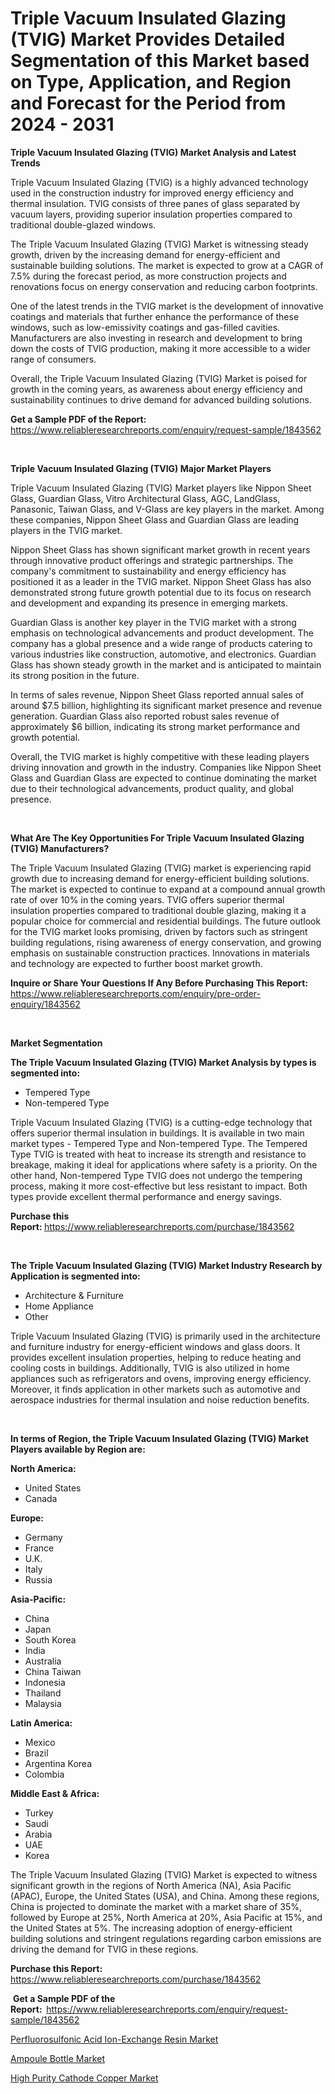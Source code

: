 <p><h1>Triple Vacuum Insulated Glazing (TVIG) Market Provides Detailed Segmentation of this Market based on Type, Application, and Region and Forecast for the Period from 2024 - 2031</h1></p><p><strong>Triple Vacuum Insulated Glazing (TVIG) Market Analysis and Latest Trends</strong></p>
<p><p>Triple Vacuum Insulated Glazing (TVIG) is a highly advanced technology used in the construction industry for improved energy efficiency and thermal insulation. TVIG consists of three panes of glass separated by vacuum layers, providing superior insulation properties compared to traditional double-glazed windows. </p><p>The Triple Vacuum Insulated Glazing (TVIG) Market is witnessing steady growth, driven by the increasing demand for energy-efficient and sustainable building solutions. The market is expected to grow at a CAGR of 7.5% during the forecast period, as more construction projects and renovations focus on energy conservation and reducing carbon footprints.</p><p>One of the latest trends in the TVIG market is the development of innovative coatings and materials that further enhance the performance of these windows, such as low-emissivity coatings and gas-filled cavities. Manufacturers are also investing in research and development to bring down the costs of TVIG production, making it more accessible to a wider range of consumers.</p><p>Overall, the Triple Vacuum Insulated Glazing (TVIG) Market is poised for growth in the coming years, as awareness about energy efficiency and sustainability continues to drive demand for advanced building solutions.</p></p>
<p><strong>Get a Sample PDF of the Report:&nbsp;</strong> <a href="https://www.reliableresearchreports.com/enquiry/request-sample/1843562">https://www.reliableresearchreports.com/enquiry/request-sample/1843562</a></p>
<p>&nbsp;</p>
<p><strong>Triple Vacuum Insulated Glazing (TVIG) Major Market Players</strong></p>
<p><p>Triple Vacuum Insulated Glazing (TVIG) Market players like Nippon Sheet Glass, Guardian Glass, Vitro Architectural Glass, AGC, LandGlass, Panasonic, Taiwan Glass, and V-Glass are key players in the market. Among these companies, Nippon Sheet Glass and Guardian Glass are leading players in the TVIG market.</p><p>Nippon Sheet Glass has shown significant market growth in recent years through innovative product offerings and strategic partnerships. The company's commitment to sustainability and energy efficiency has positioned it as a leader in the TVIG market. Nippon Sheet Glass has also demonstrated strong future growth potential due to its focus on research and development and expanding its presence in emerging markets.</p><p>Guardian Glass is another key player in the TVIG market with a strong emphasis on technological advancements and product development. The company has a global presence and a wide range of products catering to various industries like construction, automotive, and electronics. Guardian Glass has shown steady growth in the market and is anticipated to maintain its strong position in the future.</p><p>In terms of sales revenue, Nippon Sheet Glass reported annual sales of around $7.5 billion, highlighting its significant market presence and revenue generation. Guardian Glass also reported robust sales revenue of approximately $6 billion, indicating its strong market performance and growth potential.</p><p>Overall, the TVIG market is highly competitive with these leading players driving innovation and growth in the industry. Companies like Nippon Sheet Glass and Guardian Glass are expected to continue dominating the market due to their technological advancements, product quality, and global presence.</p></p>
<p>&nbsp;</p>
<p><strong>What Are The Key Opportunities For Triple Vacuum Insulated Glazing (TVIG) Manufacturers?</strong></p>
<p><p>The Triple Vacuum Insulated Glazing (TVIG) market is experiencing rapid growth due to increasing demand for energy-efficient building solutions. The market is expected to continue to expand at a compound annual growth rate of over 10% in the coming years. TVIG offers superior thermal insulation properties compared to traditional double glazing, making it a popular choice for commercial and residential buildings. The future outlook for the TVIG market looks promising, driven by factors such as stringent building regulations, rising awareness of energy conservation, and growing emphasis on sustainable construction practices. Innovations in materials and technology are expected to further boost market growth.</p></p>
<p><strong>Inquire or Share Your Questions If Any Before Purchasing This Report:</strong> <a href="https://www.reliableresearchreports.com/enquiry/pre-order-enquiry/1843562">https://www.reliableresearchreports.com/enquiry/pre-order-enquiry/1843562</a></p>
<p>&nbsp;</p>
<p><strong>Market Segmentation</strong></p>
<p><strong>The Triple Vacuum Insulated Glazing (TVIG) Market Analysis by types is segmented into:</strong></p>
<p><ul><li>Tempered Type</li><li>Non-tempered Type</li></ul></p>
<p><p>Triple Vacuum Insulated Glazing (TVIG) is a cutting-edge technology that offers superior thermal insulation in buildings. It is available in two main market types - Tempered Type and Non-tempered Type. The Tempered Type TVIG is treated with heat to increase its strength and resistance to breakage, making it ideal for applications where safety is a priority. On the other hand, Non-tempered Type TVIG does not undergo the tempering process, making it more cost-effective but less resistant to impact. Both types provide excellent thermal performance and energy savings.</p></p>
<p><strong>Purchase this Report:&nbsp;</strong><a href="https://www.reliableresearchreports.com/purchase/1843562">https://www.reliableresearchreports.com/purchase/1843562</a></p>
<p>&nbsp;</p>
<p><strong>The Triple Vacuum Insulated Glazing (TVIG) Market Industry Research by Application is segmented into:</strong></p>
<p><ul><li>Architecture & Furniture</li><li>Home Appliance</li><li>Other</li></ul></p>
<p><p>Triple Vacuum Insulated Glazing (TVIG) is primarily used in the architecture and furniture industry for energy-efficient windows and glass doors. It provides excellent insulation properties, helping to reduce heating and cooling costs in buildings. Additionally, TVIG is also utilized in home appliances such as refrigerators and ovens, improving energy efficiency. Moreover, it finds application in other markets such as automotive and aerospace industries for thermal insulation and noise reduction benefits.</p></p>
<p>&nbsp;</p>
<p><strong>In terms of Region, the Triple Vacuum Insulated Glazing (TVIG) Market Players available by Region are:</strong></p>
<p>
    <p> <strong> North America: </strong>
        <ul>
            <li>United States</li>
            <li>Canada</li>
        </ul>
        </p> 
    <p> <strong> Europe: </strong>
        <ul>
            <li>Germany</li>
            <li>France</li>
            <li>U.K.</li>
            <li>Italy</li>
            <li>Russia</li>
        </ul>
        </p> 
    <p> <strong> Asia-Pacific: </strong>
        <ul>
            <li>China</li>
            <li>Japan</li>
            <li>South Korea</li>
            <li>India</li>
            <li>Australia</li>
            <li>China Taiwan</li>
            <li>Indonesia</li>
            <li>Thailand</li>
            <li>Malaysia</li>
        </ul>
        </p> 
    <p> <strong> Latin America: </strong>
        <ul>
            <li>Mexico</li>
            <li>Brazil</li>
            <li>Argentina Korea</li>
            <li>Colombia</li>
        </ul>
        </p> 
    <p> <strong> Middle East & Africa: </strong>
        <ul>
            <li>Turkey</li>
            <li>Saudi</li>
            <li>Arabia</li>
            <li>UAE</li>
            <li>Korea</li>
        </ul>
    </p>
    </p>
<p><p>The Triple Vacuum Insulated Glazing (TVIG) Market is expected to witness significant growth in the regions of North America (NA), Asia Pacific (APAC), Europe, the United States (USA), and China. Among these regions, China is projected to dominate the market with a market share of 35%, followed by Europe at 25%, North America at 20%, Asia Pacific at 15%, and the United States at 5%. The increasing adoption of energy-efficient building solutions and stringent regulations regarding carbon emissions are driving the demand for TVIG in these regions.</p></p>
<p><strong>Purchase this Report: </strong><a href="https://www.reliableresearchreports.com/purchase/1843562">https://www.reliableresearchreports.com/purchase/1843562</a></p>
<p>&nbsp;<strong>Get a Sample PDF of the Report:&nbsp;&nbsp;</strong><a href="https://www.reliableresearchreports.com/enquiry/request-sample/1843562">https://www.reliableresearchreports.com/enquiry/request-sample/1843562</a></p>
<p><strong></strong></p>
<p><p><a href="https://github.com/pgtimber/Market-Research-Report-List-1/blob/main/perfluorosulfonic-acid-ion-exchange-resin-market.md">Perfluorosulfonic Acid Ion-Exchange Resin Market</a></p><p><a href="https://cute-banjo-8ca.notion.site/Ampoule-Bottle-Market-Offers-Provide-Insightful-Data-for-the-Time-Period-from-2024-to-2031-and-also--4e25e7d38da942118cd8ebb7c17988eb">Ampoule Bottle Market</a></p><p><a href="https://github.com/arionmp/Market-Research-Report-List-2/blob/main/high-purity-cathode-copper-market.md">High Purity Cathode Copper Market</a></p></p>